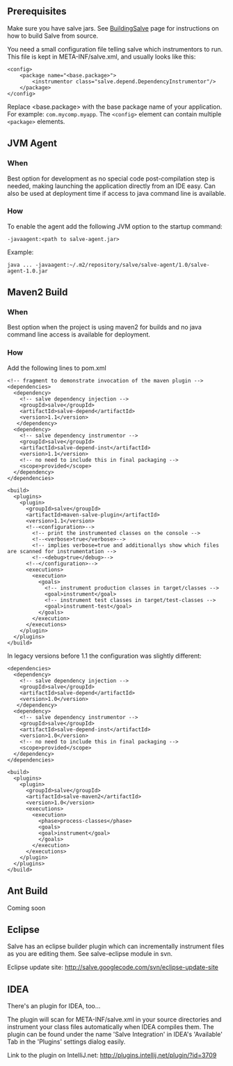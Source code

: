 ## Prerequisites ##
Make sure you have salve jars.
See [BuildingSalve](BuildingSalve.md) page for instructions on how to build Salve from source.

You need a small configuration file telling salve which instrumentors to run. This file is kept in META-INF/salve.xml, and usually looks like this:

```
<config>
	<package name="<base.package>">
		<instrumentor class="salve.depend.DependencyInstrumentor"/>
	</package>
</config>
```

Replace <base.package> with the base package name of your application. For example: `com.mycomp.myapp`. The `<config>` element can contain multiple `<package>` elements.

## JVM Agent ##
### When ###
Best option for development as no special code post-compilation step is needed, making launching the application directly from an IDE easy. Can also be used at deployment time if access to java command line is available.

### How ###
To enable the agent add the following JVM option to the startup command:
```
-javaagent:<path to salve-agent.jar>
```

Example:
```
java ... -javaagent:~/.m2/repository/salve/salve-agent/1.0/salve-agent-1.0.jar
```

## Maven2 Build ##
### When ###
Best option when the project is using maven2 for builds and no java command line access is available for deployment.

### How ###
Add the following lines to pom.xml

```
<!-- fragment to demonstrate invocation of the maven plugin -->
<dependencies>
  <dependency>
    <!-- salve dependency injection -->
    <groupId>salve</groupId>
    <artifactId>salve-depend</artifactId>
    <version>1.1</version>
   </dependency>
  <dependency>
    <!-- salve dependency instrumentor -->
    <groupId>salve</groupId>
    <artifactId>salve-depend-inst</artifactId>
    <version>1.1</version>
    <!-- no need to include this in final packaging -->
    <scope>provided</scope>
  </dependency>
</dependencies>

<build>
  <plugins>
    <plugin>
      <groupId>salve</groupId>
      <artifactId>maven-salve-plugin</artifactId>
      <version>1.1</version>
      <!--<configuration>-->
        <!-- print the instrumented classes on the console -->
        <!--<verbose>true</verbose>-->
        <!-- implies verbose=true and additionallys show which files are scanned for instrumentation -->
        <!--<debug>true</debug>-->
      <!--</configuration>-->
      <executions>
        <execution>
          <goals>
            <!-- instrument production classes in target/classes -->
            <goal>instrument</goal>
            <!-- instrument test classes in target/test-classes -->
            <goal>instrument-test</goal>
          </goals>
        </execution>
      </executions>
    </plugin>
  </plugins>
</build>
```

In legacy versions before 1.1 the configuration was slightly different:

```
<dependencies>
  <dependency>
    <!-- salve dependency injection -->
    <groupId>salve</groupId>
    <artifactId>salve-depend</artifactId>
    <version>1.0</version>
   </dependency>
  <dependency>
    <!-- salve dependency instrumentor -->
    <groupId>salve</groupId>
    <artifactId>salve-depend-inst</artifactId>
    <version>1.0</version>
    <!-- no need to include this in final packaging -->
    <scope>provided</scope>
  </dependency>
</dependencies>

<build>
  <plugins>
    <plugin>
      <groupId>salve</groupId>
      <artifactId>salve-maven2</artifactId>
      <version>1.0</version>
      <executions>
        <execution>
          <phase>process-classes</phase>
          <goals>
          <goal>instrument</goal>
          </goals>
        </execution>
      </executions>
    </plugin>
  </plugins>
</build>
```



## Ant Build ##
Coming soon

## Eclipse ##
Salve has an eclipse builder plugin which can incrementally instrument files as you are editing them. See salve-eclipse module in svn.

Eclipse update site: http://salve.googlecode.com/svn/eclipse-update-site

## IDEA ##
There's an plugin for IDEA, too...

The plugin will scan for META-INF/salve.xml in your source directories and instrument your class files automatically when IDEA compiles them. The plugin can be found under the name 'Salve Integration' in IDEA's 'Available' Tab in the 'Plugins' settings dialog easily.

Link to the plugin on IntelliJ.net: http://plugins.intellij.net/plugin/?id=3709